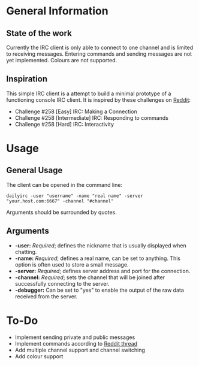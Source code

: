 # General Information

## State of the work

Currently the IRC client is only able to connect to one channel and is limited
to receiving messages. Entering commands and sending messages are not yet 
implemented. Colours are not supported.

## Inspiration

This simple IRC client is a attempt to build a minimal prototype of a functioning
console IRC client. It is inspired by these challenges on 
[Reddit](http://www.reddit.com/r/dailyprogrammer):

 * Challenge #258 [Easy] IRC: Making a Connection
 * Challenge #258 [Intermediate] IRC: Responding to commands
 * Challenge #258 [Hard] IRC: Interactivity

# Usage

## General Usage

The client can be opened in the command line:

```
dailyirc -user "username" -name "real name" -server "your.host.com:6667" -channel "#channel"
```

Arguments should be surrounded by quotes.

## Arguments

 * **-user:** *Required*; defines the nickname that is usually displayed when
   chatting.
 * **-name:** *Required*; defines a real name, can be set to anything. This 
   option is often used to store a small message.
 * **-server:** *Required*; defines server address and port for the connection.
 * **-channel:** *Required*; sets the channel that will be joined after 
   successfully connecting to the server.
 * **-debugger:** Can be set to "yes" to enable the output of the raw data 
   received from the server.

# To-Do

 * Implement sending private and public messages
 * Implement commands according to [Reddit thread](https://www.reddit.com/r/dailyprogrammer/comments/4ayjla/challenge_258_hard_irc_interactivity/)
 * Add multiple channel support and channel switching
 * Add colour support

